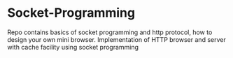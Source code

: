 # Socket-Programming
Repo contains basics of socket programming and http protocol, how to design your own mini browser.
Implementation of HTTP browser and server with cache facility using socket programming
